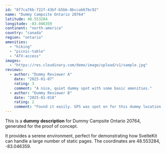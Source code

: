 ```yaml
---
id: "8f7ca76b-722f-43bf-b5bb-8bccab67bc92"
name: "Dummy Campsite Ontario 20764"
latitude: 48.553284
longitude: -83.046359
continent: "north-america"
country: "canada"
region: "ontario"
amenities:
  - "hiking"
  - "picnic-table"
  - "ATV-access"
images:
  - "https://res.cloudinary.com/demo/image/upload/v1/sample.jpg"
reviews:
  - author: "Dummy Reviewer A"
    date: "2025-01-07"
    rating: 3
    comment: "A nice, quiet dummy spot with some basic amenities."
  - author: "Dummy Reviewer B"
    date: "2025-01-018"
    rating: 2
    comment: "Found it easily. GPS was spot on for this dummy location."
---
```


This is a **dummy description** for Dummy Campsite Ontario 20764, generated for the proof of concept.

It provides a serene environment, perfect for demonstrating how SvelteKit can handle a large number of static pages. The coordinates are 48.553284, -83.046359.
